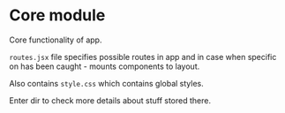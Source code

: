 # Core module

Core functionality of app.

`routes.jsx` file specifies possible routes in app and in case when specific on has been caught - mounts components to layout.

Also contains `style.css` which contains global styles.

Enter dir to check more details about stuff stored there.

